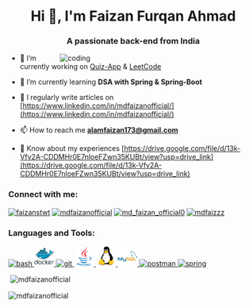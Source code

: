 <h1 align="center">Hi 👋, I'm Faizan Furqan Ahmad</h1>
<h3 align="center">A passionate back-end from India</h3>

<img align="right" alt="coding" width="400" src="https://github.com/user-attachments/assets/4b4b4e2e-6846-480b-8520-6c784d18722b">

- 🔭 I’m currently working on [Quiz-App](https://github.com/mdfaizanofficial/quiz-app.git) & [LeetCode](https://www.leetcode.com/mdfaizzz)

- 🌱 I’m currently learning **DSA with Spring & Spring-Boot**

- 📝 I regularly write articles on [https://www.linkedin.com/in/mdfaizanofficial/](https://www.linkedin.com/in/mdfaizanofficial/)

- 📫 How to reach me **alamfaizan173@gmail.com**

- 📄 Know about my experiences [https://drive.google.com/file/d/13k-Vfv2A-CDDMHr0E7nloeFZwn35KUBt/view?usp=drive_link](https://drive.google.com/file/d/13k-Vfv2A-CDDMHr0E7nloeFZwn35KUBt/view?usp=drive_link)

<h3 align="left">Connect with me:</h3>
<p align="left">
<a href="https://twitter.com/faizanstwt" target="blank"><img align="center" src="https://raw.githubusercontent.com/rahuldkjain/github-profile-readme-generator/master/src/images/icons/Social/twitter.svg" alt="faizanstwt" height="30" width="40" /></a>
<a href="https://linkedin.com/in/mdfaizanofficial" target="blank"><img align="center" src="https://raw.githubusercontent.com/rahuldkjain/github-profile-readme-generator/master/src/images/icons/Social/linked-in-alt.svg" alt="mdfaizanofficial" height="30" width="40" /></a>
<a href="https://instagram.com/md_faizan_official0" target="blank"><img align="center" src="https://raw.githubusercontent.com/rahuldkjain/github-profile-readme-generator/master/src/images/icons/Social/instagram.svg" alt="md_faizan_official0" height="30" width="40" /></a>
<a href="https://www.leetcode.com/mdfaizzz" target="blank"><img align="center" src="https://raw.githubusercontent.com/rahuldkjain/github-profile-readme-generator/master/src/images/icons/Social/leet-code.svg" alt="mdfaizzz" height="30" width="40" /></a>
</p>

<h3 align="left">Languages and Tools:</h3>
<p align="left"> <a href="https://www.gnu.org/software/bash/" target="_blank" rel="noreferrer"> <img src="https://www.vectorlogo.zone/logos/gnu_bash/gnu_bash-icon.svg" alt="bash" width="40" height="40"/> </a> <a href="https://www.docker.com/" target="_blank" rel="noreferrer"> <img src="https://raw.githubusercontent.com/devicons/devicon/master/icons/docker/docker-original-wordmark.svg" alt="docker" width="40" height="40"/> </a> <a href="https://git-scm.com/" target="_blank" rel="noreferrer"> <img src="https://www.vectorlogo.zone/logos/git-scm/git-scm-icon.svg" alt="git" width="40" height="40"/> </a> <a href="https://www.java.com" target="_blank" rel="noreferrer"> <img src="https://raw.githubusercontent.com/devicons/devicon/master/icons/java/java-original.svg" alt="java" width="40" height="40"/> </a> <a href="https://www.linux.org/" target="_blank" rel="noreferrer"> <img src="https://raw.githubusercontent.com/devicons/devicon/master/icons/linux/linux-original.svg" alt="linux" width="40" height="40"/> </a> <a href="https://www.mysql.com/" target="_blank" rel="noreferrer"> <img src="https://raw.githubusercontent.com/devicons/devicon/master/icons/mysql/mysql-original-wordmark.svg" alt="mysql" width="40" height="40"/> </a> <a href="https://postman.com" target="_blank" rel="noreferrer"> <img src="https://www.vectorlogo.zone/logos/getpostman/getpostman-icon.svg" alt="postman" width="40" height="40"/> </a> <a href="https://spring.io/" target="_blank" rel="noreferrer"> <img src="https://www.vectorlogo.zone/logos/springio/springio-icon.svg" alt="spring" width="40" height="40"/> </a> </p>

<p>&nbsp;<img align="center" src="https://github-readme-stats.vercel.app/api?username=mdfaizanofficial&show_icons=true&locale=en" alt="mdfaizanofficial" /></p>

<p><img align="center" src="https://github-readme-streak-stats.herokuapp.com/?user=mdfaizanofficial&" alt="mdfaizanofficial" /></p>
